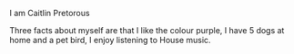 I am Caitlin Pretorous

Three facts about myself are that I like the colour purple, I have 5 dogs at home and a pet bird, I enjoy listening to House music.
